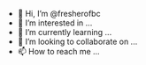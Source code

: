 - 👋 Hi, I’m @fresherofbc
- 👀 I’m interested in ...
- 🌱 I’m currently learning ...
- 💞️ I’m looking to collaborate on ...
- 📫 How to reach me ...

<!---
fresherofbc/fresherofbc is a ✨ special ✨ repository because its `README.md` (this file) appears on your GitHub profile.
You can click the Preview link to take a look at your changes.
--->
